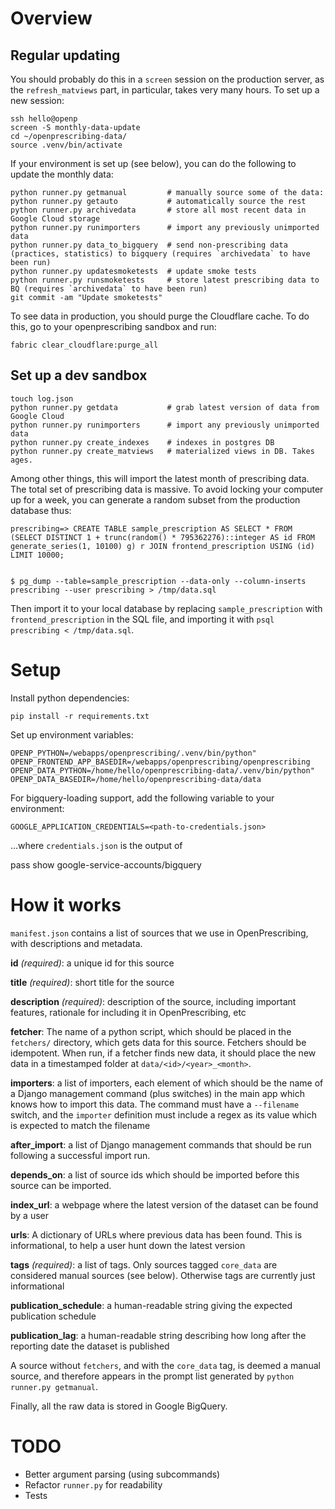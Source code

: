 # Overview

## Regular updating

You should probably do this in a `screen` session on the production
server, as the `refresh_matviews` part, in particular, takes very many
hours.  To set up a new session:

    ssh hello@openp
    screen -S monthly-data-update
    cd ~/openprescribing-data/
    source .venv/bin/activate

If your environment is set up (see below), you can do the following to update the monthly data:

    python runner.py getmanual         # manually source some of the data:
    python runner.py getauto           # automatically source the rest
    python runner.py archivedata       # store all most recent data in Google Cloud storage
    python runner.py runimporters      # import any previously unimported data
    python runner.py data_to_bigquery  # send non-prescribing data (practices, statistics) to bigquery (requires `archivedata` to have been run)
    python runner.py updatesmoketests  # update smoke tests
    python runner.py runsmoketests     # store latest prescribing data to BQ (requires `archivedata` to have been run)
    git commit -am "Update smoketests"

To see data in production, you should purge the Cloudflare cache. To
do this, go to your openprescribing sandbox and run:

    fabric clear_cloudflare:purge_all

## Set up a dev sandbox

    touch log.json
    python runner.py getdata           # grab latest version of data from Google Cloud
    python runner.py runimporters      # import any previously unimported data
    python runner.py create_indexes    # indexes in postgres DB
    python runner.py create_matviews   # materialized views in DB. Takes ages.


Among other things, this will import the latest month of prescribing data. The total set of prescribing data is massive. To avoid locking your computer up for a week, you can generate a random subset from the production database thus:

    prescribing=> CREATE TABLE sample_prescription AS SELECT * FROM (SELECT DISTINCT 1 + trunc(random() * 795362276)::integer AS id FROM generate_series(1, 10100) g) r JOIN frontend_prescription USING (id) LIMIT 10000;


    $ pg_dump --table=sample_prescription --data-only --column-inserts prescribing --user prescribing > /tmp/data.sql

Then import it to your local database by replacing `sample_prescription` with `frontend_prescription` in the SQL file, and importing it with `psql prescribing < /tmp/data.sql`.

# Setup

Install python dependencies:

    pip install -r requirements.txt

Set up environment variables:

    OPENP_PYTHON=/webapps/openprescribing/.venv/bin/python"
    OPENP_FRONTEND_APP_BASEDIR=/webapps/openprescribing/openprescribing
    OPENP_DATA_PYTHON=/home/hello/openprescribing-data/.venv/bin/python"
    OPENP_DATA_BASEDIR=/home/hello/openprescribing-data/data

For bigquery-loading support, add the following variable to your environment:

    GOOGLE_APPLICATION_CREDENTIALS=<path-to-credentials.json>

...where `credentials.json` is the output of

   pass show google-service-accounts/bigquery



# How it works

`manifest.json` contains a list of sources that we use in
OpenPrescribing, with descriptions and metadata.

**id** *(required)*: a unique id for this source

**title** *(required)*: short title for the source

**description** *(required)*: description of the source, including important features, rationale for including it in OpenPrescribing, etc

**fetcher**: The name of a python script, which should be placed in the `fetchers/` directory, which gets data for this source. Fetchers should be idempotent. When run, if a fetcher finds new data, it should place the new data in a timestamped folder at `data/<id>/<year>_<month>`.

**importers**: a list of importers, each element of which should be the name of a Django management command (plus switches) in the main app which knows how to import this data. The command must have a `--filename` switch, and the `importer` definition must include a regex as its value which is expected to match the filename

**after_import**: a list of Django management commands that should be run following a successful import run.

**depends_on**: a list of source ids which should be imported before this source can be imported.

**index_url**: a webpage where the latest version of the dataset can be found by a user

**urls**: A dictionary of URLs where previous data has been found. This is informational, to help a user hunt down the latest version

**tags** *(required)*: a list of tags. Only sources tagged `core_data` are considered manual sources (see below). Otherwise tags are currently just informational

**publication_schedule**: a human-readable string giving the expected publication schedule

**publication_lag**: a human-readable string describing how long after the reporting date the dataset is published

A source without `fetchers`, and with the `core_data` tag, is deemed a
manual source, and therefore appears in the prompt list generated by
`python runner.py getmanual`.

Finally, all the raw data is stored in Google BigQuery.

# TODO

* Better argument parsing (using subcommands)
* Refactor `runner.py` for readability
* Tests
